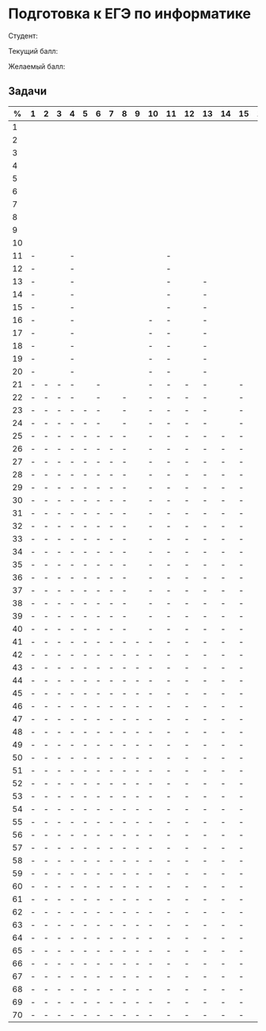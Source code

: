 # Подготовка к ЕГЭ по информатике

Студент:

Текущий балл:

Желаемый балл:

## Задачи

| %  | 1 | 2 | 3 | 4 | 5 | 6 | 7 | 8 | 9 | 10 | 11 | 12 | 13 | 14 | 15 | 16 | 17 | 18 | 19 | 20 | 21 | 22 | 23 | 24 | 25 | 26 | 27 |
|----|---|---|---|---|---|---|---|---|---|----|----|----|----|----|----|----|----|----|----|----|----|----|----|----|----|----|----|
| 1  |   |   |   |   |   |   |   |   |   |    |    |    |    |    |    |    |    |    |    |    |    |    |    |    |    |    |    |
| 2  |   |   |   |   |   |   |   |   |   |    |    |    |    |    |    |    |    |    |    |    |    |    |    |    |    |    |    |
| 3  |   |   |   |   |   |   |   |   |   |    |    |    |    |    |    |    |    |    |    |    |    |    |    |    |    |    |    |
| 4  |   |   |   |   |   |   |   |   |   |    |    |    |    |    |    |    |    |    |    |    |    |    |    |    |    |    |    |
| 5  |   |   |   |   |   |   |   |   |   |    |    |    |    |    |    |    |    |    |    |    |    |    |    |    |    |    |    |
| 6  |   |   |   |   |   |   |   |   |   |    |    |    |    |    |    |    |    |    |    |    |    |    |    |    |    |    |    |
| 7  |   |   |   |   |   |   |   |   |   |    |    |    |    |    |    |    |    |    |    |    |    |    |    |    |    |    |    |
| 8  |   |   |   |   |   |   |   |   |   |    |    |    |    |    |    |    |    |    |    |    |    |    |    |    |    |    |    |
| 9  |   |   |   |   |   |   |   |   |   |    |    |    |    |    |    |    |    |    |    |    |    |    |    |    |    |    |    |
| 10 |   |   |   |   |   |   |   |   |   |    |    |    |    |    |    |    |    |    |    |    |    |    |    |    |    |    |    |
| 11 | - |   |   | - |   |   |   |   |   |    | -  |    |    |    |    |    |    |    |    |    |    |    |    |    |    |    |    |
| 12 | - |   |   | - |   |   |   |   |   |    | -  |    |    |    |    |    |    |    |    |    |    |    |    |    |    |    |    |
| 13 | - |   |   | - |   |   |   |   |   |    | -  |    | -  |    |    |    |    |    |    |    |    |    |    |    |    |    |    |
| 14 | - |   |   | - |   |   |   |   |   |    | -  |    | -  |    |    |    |    |    |    |    |    |    |    |    |    |    |    |
| 15 | - |   |   | - |   |   |   |   |   |    | -  |    | -  |    |    |    |    |    |    |    |    |    |    |    |    |    |    |
| 16 | - |   |   | - |   |   |   |   |   | -  | -  |    | -  |    |    |    |    |    |    |    |    |    |    |    |    |    |    |
| 17 | - |   |   | - |   |   |   |   |   | -  | -  |    | -  |    |    |    |    |    | -  | -  | -  |    |    |    |    |    |    |
| 18 | - |   |   | - |   |   |   |   |   | -  | -  |    | -  |    |    |    |    |    | -  | -  | -  |    |    |    |    |    |    |
| 19 | - |   |   | - |   |   |   |   |   | -  | -  |    | -  |    |    |    |    |    | -  | -  | -  |    |    |    |    |    |    |
| 20 | - |   |   | - |   |   |   |   |   | -  | -  |    | -  |    |    |    |    |    | -  | -  | -  |    |    |    |    |    |    |
| 21 | - | - | - | - |   | - |   |   |   | -  | -  | -  | -  |    | -  |    | -  |    | -  | -  | -  |    |    |    |    |    |    |
| 22 | - | - | - | - |   | - |   | - |   | -  | -  | -  | -  |    | -  |    | -  |    | -  | -  | -  |    |    |    |    |    |    |
| 23 | - | - | - | - | - | - |   | - |   | -  | -  | -  | -  |    | -  |    | -  |    | -  | -  | -  |    |    |    |    |    |    |
| 24 | - | - | - | - | - | - |   | - |   | -  | -  | -  | -  |    | -  |    | -  |    | -  | -  | -  |    |    |    |    |    |    |
| 25 | - | - | - | - | - | - | - | - |   | -  | -  | -  | -  | -  | -  |    | -  |    | -  | -  | -  |    |    |    |    |    |    |
| 26 | - | - | - | - | - | - | - | - |   | -  | -  | -  | -  | -  | -  |    | -  |    | -  | -  | -  |    | -  |    |    | -  |    |
| 27 | - | - | - | - | - | - | - | - |   | -  | -  | -  | -  | -  | -  |    | -  |    | -  | -  | -  |    | -  |    |    | -  |    |
| 28 | - | - | - | - | - | - | - | - |   | -  | -  | -  | -  | -  | -  |    | -  |    | -  | -  | -  |    | -  |    |    | -  |    |
| 29 | - | - | - | - | - | - | - | - |   | -  | -  | -  | -  | -  | -  |    | -  |    | -  | -  | -  |    | -  |    |    | -  |    |
| 30 | - | - | - | - | - | - | - | - |   | -  | -  | -  | -  | -  | -  |    | -  |    | -  | -  | -  |    | -  |    |    | -  |    |
| 31 | - | - | - | - | - | - | - | - |   | -  | -  | -  | -  | -  | -  | -  | -  |    | -  | -  | -  |    | -  |    | -  | -  |    |
| 32 | - | - | - | - | - | - | - | - |   | -  | -  | -  | -  | -  | -  | -  | -  |    | -  | -  | -  |    | -  |    | -  | -  |    |
| 33 | - | - | - | - | - | - | - | - |   | -  | -  | -  | -  | -  | -  | -  | -  |    | -  | -  | -  |    | -  |    | -  | -  |    |
| 34 | - | - | - | - | - | - | - | - |   | -  | -  | -  | -  | -  | -  | -  | -  |    | -  | -  | -  |    | -  |    | -  | -  |    |
| 35 | - | - | - | - | - | - | - | - |   | -  | -  | -  | -  | -  | -  | -  | -  |    | -  | -  | -  |    | -  |    | -  | -  |    |
| 36 | - | - | - | - | - | - | - | - |   | -  | -  | -  | -  | -  | -  | -  | -  |    | -  | -  | -  |    | -  |    | -  | -  |    |
| 37 | - | - | - | - | - | - | - | - |   | -  | -  | -  | -  | -  | -  | -  | -  |    | -  | -  | -  |    | -  |    | -  | -  |    |
| 38 | - | - | - | - | - | - | - | - |   | -  | -  | -  | -  | -  | -  | -  | -  |    | -  | -  | -  |    | -  |    | -  | -  |    |
| 39 | - | - | - | - | - | - | - | - |   | -  | -  | -  | -  | -  | -  | -  | -  |    | -  | -  | -  |    | -  |    | -  | -  |    |
| 40 | - | - | - | - | - | - | - | - |   | -  | -  | -  | -  | -  | -  | -  | -  |    | -  | -  | -  |    | -  |    | -  | -  |    |
| 41 | - | - | - | - | - | - | - | - | - | -  | -  | -  | -  | -  | -  | -  | -  |    | -  | -  | -  |    | -  |    | -  | -  |    |
| 42 | - | - | - | - | - | - | - | - | - | -  | -  | -  | -  | -  | -  | -  | -  |    | -  | -  | -  |    | -  |    | -  | -  |    |
| 43 | - | - | - | - | - | - | - | - | - | -  | -  | -  | -  | -  | -  | -  | -  |    | -  | -  | -  |    | -  |    | -  | -  |    |
| 44 | - | - | - | - | - | - | - | - | - | -  | -  | -  | -  | -  | -  | -  | -  |    | -  | -  | -  |    | -  |    | -  | -  |    |
| 45 | - | - | - | - | - | - | - | - | - | -  | -  | -  | -  | -  | -  | -  | -  |    | -  | -  | -  |    | -  |    | -  | -  |    |
| 46 | - | - | - | - | - | - | - | - | - | -  | -  | -  | -  | -  | -  | -  | -  |    | -  | -  | -  |    | -  |    | -  | -  |    |
| 47 | - | - | - | - | - | - | - | - | - | -  | -  | -  | -  | -  | -  | -  | -  |    | -  | -  | -  |    | -  |    | -  | -  |    |
| 48 | - | - | - | - | - | - | - | - | - | -  | -  | -  | -  | -  | -  | -  | -  |    | -  | -  | -  |    | -  | -  | -  | -  |    |
| 49 | - | - | - | - | - | - | - | - | - | -  | -  | -  | -  | -  | -  | -  | -  |    | -  | -  | -  |    | -  | -  | -  | -  |    |
| 50 | - | - | - | - | - | - | - | - | - | -  | -  | -  | -  | -  | -  | -  | -  |    | -  | -  | -  |    | -  | -  | -  | -  |    |
| 51 | - | - | - | - | - | - | - | - | - | -  | -  | -  | -  | -  | -  | -  | -  |    | -  | -  | -  |    | -  | -  | -  | -  |    |
| 52 | - | - | - | - | - | - | - | - | - | -  | -  | -  | -  | -  | -  | -  | -  |    | -  | -  | -  |    | -  | -  | -  | -  |    |
| 53 | - | - | - | - | - | - | - | - | - | -  | -  | -  | -  | -  | -  | -  | -  |    | -  | -  | -  |    | -  | -  | -  | -  |    |
| 54 | - | - | - | - | - | - | - | - | - | -  | -  | -  | -  | -  | -  | -  | -  |    | -  | -  | -  |    | -  | -  | -  | -  |    |
| 55 | - | - | - | - | - | - | - | - | - | -  | -  | -  | -  | -  | -  | -  | -  |    | -  | -  | -  |    | -  | -  | -  | -  |    |
| 56 | - | - | - | - | - | - | - | - | - | -  | -  | -  | -  | -  | -  | -  | -  |    | -  | -  | -  |    | -  | -  | -  | -  |    |
| 57 | - | - | - | - | - | - | - | - | - | -  | -  | -  | -  | -  | -  | -  | -  |    | -  | -  | -  |    | -  | -  | -  | -  |    |
| 58 | - | - | - | - | - | - | - | - | - | -  | -  | -  | -  | -  | -  | -  | -  |    | -  | -  | -  |    | -  | -  | -  | -  |    |
| 59 | - | - | - | - | - | - | - | - | - | -  | -  | -  | -  | -  | -  | -  | -  |    | -  | -  | -  |    | -  | -  | -  | -  |    |
| 60 | - | - | - | - | - | - | - | - | - | -  | -  | -  | -  | -  | -  | -  | -  |    | -  | -  | -  |    | -  | -  | -  | -  |    |
| 61 | - | - | - | - | - | - | - | - | - | -  | -  | -  | -  | -  | -  | -  | -  |    | -  | -  | -  |    | -  | -  | -  | -  |    |
| 62 | - | - | - | - | - | - | - | - | - | -  | -  | -  | -  | -  | -  | -  | -  |    | -  | -  | -  |    | -  | -  | -  | -  |    |
| 63 | - | - | - | - | - | - | - | - | - | -  | -  | -  | -  | -  | -  | -  | -  |    | -  | -  | -  |    | -  | -  | -  | -  |    |
| 64 | - | - | - | - | - | - | - | - | - | -  | -  | -  | -  | -  | -  | -  | -  |    | -  | -  | -  |    | -  | -  | -  | -  |    |
| 65 | - | - | - | - | - | - | - | - | - | -  | -  | -  | -  | -  | -  | -  | -  |    | -  | -  | -  |    | -  | -  | -  | -  |    |
| 66 | - | - | - | - | - | - | - | - | - | -  | -  | -  | -  | -  | -  | -  | -  |    | -  | -  | -  |    | -  | -  | -  | -  |    |
| 67 | - | - | - | - | - | - | - | - | - | -  | -  | -  | -  | -  | -  | -  | -  |    | -  | -  | -  |    | -  | -  | -  | -  |    |
| 68 | - | - | - | - | - | - | - | - | - | -  | -  | -  | -  | -  | -  | -  | -  |    | -  | -  | -  |    | -  | -  | -  | -  |    |
| 69 | - | - | - | - | - | - | - | - | - | -  | -  | -  | -  | -  | -  | -  | -  |    | -  | -  | -  |    | -  | -  | -  | -  |    |
| 70 | - | - | - | - | - | - | - | - | - | -  | -  | -  | -  | -  | -  | -  | -  |    | -  | -  | -  |    | -  | -  | -  | -  |    |




